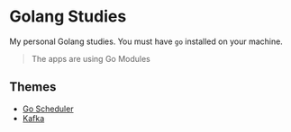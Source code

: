 # Golang Studies

My personal Golang studies. You must have `go` installed on your machine.

> The apps are using Go Modules

## Themes
- [Go Scheduler](go_scheduler/README.md)
- [Kafka](kafka/README.md)